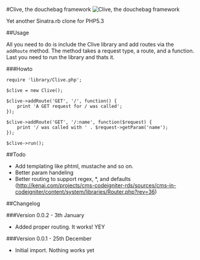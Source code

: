 #Clive, the douchebag framework
![Clive, the douchebag framework](https://github.com/ranza/clive/raw/master/clive.jpg)

Yet another Sinatra.rb clone for PHP5.3

##Usage

All you need to do is include the Clive library and add routes via the `addRoute` method. The method takes a request type, a route, and a function. Last you need to run the library and thats it.

###Howto

    require 'library/Clive.php';
    
    $clive = new Clive();
    
    $clive->addRoute('GET', '/', function() {
        print 'A GET request for / was called';
    });
    
    $clive->addRoute('GET', '/:name', function($request) {
        print '/ was called with ' . $request->getParam('name');
    });
    
    $clive->run();

##Todo

 * Add templating like phtml, mustache and so on.
 * Better param handeling
 * Better routing to support regex, *, and defaults (http://kenai.com/projects/cms-codeigniter-rds/sources/cms-in-codeigniter/content/system/libraries/Router.php?rev=36)

##Changelog

###Version 0.0.2 - 3th January

 * Added proper routing. It works! YEY

###Version 0.0.1 - 25th December

 * Initial import. Nothing works yet
